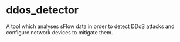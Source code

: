 # ddos_detector
A tool which analyses sFlow data in order to detect DDoS attacks and configure network devices to mitigate them.
